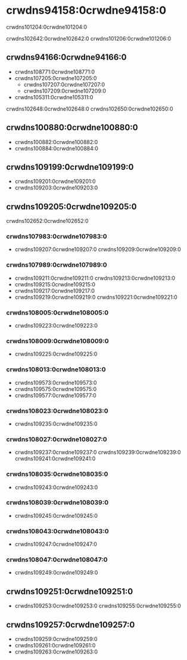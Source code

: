 # crwdns94158:0crwdne94158:0

<p class="description">crwdns101204:0crwdne101204:0</p>

crwdns102642:0crwdne102642:0 crwdns101206:0crwdne101206:0

## crwdns94166:0crwdne94166:0

- crwdns108771:0crwdne108771:0
- crwdns107205:0crwdne107205:0 
  - crwdns107207:0crwdne107207:0
  - crwdns107209:0crwdne107209:0
- crwdns105311:0crwdne105311:0

crwdns102648:0crwdne102648:0 crwdns102650:0crwdne102650:0

## crwdns100880:0crwdne100880:0

- crwdns100882:0crwdne100882:0
- crwdns100884:0crwdne100884:0

## crwdns109199:0crwdne109199:0

- crwdns109201:0crwdne109201:0
- crwdns109203:0crwdne109203:0

## crwdns109205:0crwdne109205:0

crwdns102652:0crwdne102652:0

### crwdns107983:0crwdne107983:0

- crwdns109207:0crwdne109207:0 crwdns109209:0crwdne109209:0

### crwdns107989:0crwdne107989:0

- crwdns109211:0crwdne109211:0 crwdns109213:0crwdne109213:0
- crwdns109215:0crwdne109215:0
- crwdns109217:0crwdne109217:0
- crwdns109219:0crwdne109219:0 crwdns109221:0crwdne109221:0

### crwdns108005:0crwdne108005:0

- crwdns109223:0crwdne109223:0

### crwdns108009:0crwdne108009:0

- crwdns109225:0crwdne109225:0

### crwdns108013:0crwdne108013:0

- crwdns109573:0crwdne109573:0
- crwdns109575:0crwdne109575:0
- crwdns109577:0crwdne109577:0

### crwdns108023:0crwdne108023:0

- crwdns109235:0crwdne109235:0

### crwdns108027:0crwdne108027:0

- crwdns109237:0crwdne109237:0 crwdns109239:0crwdne109239:0 crwdns109241:0crwdne109241:0

### crwdns108035:0crwdne108035:0

- crwdns109243:0crwdne109243:0

### crwdns108039:0crwdne108039:0

- crwdns109245:0crwdne109245:0

### crwdns108043:0crwdne108043:0

- crwdns109247:0crwdne109247:0

### crwdns108047:0crwdne108047:0

- crwdns109249:0crwdne109249:0

## crwdns109251:0crwdne109251:0

- crwdns109253:0crwdne109253:0 crwdns109255:0crwdne109255:0

## crwdns109257:0crwdne109257:0

- crwdns109259:0crwdne109259:0
- crwdns109261:0crwdne109261:0
- crwdns109263:0crwdne109263:0